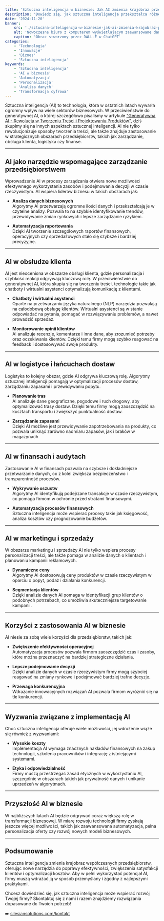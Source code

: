 ```yaml
---
title: 'Sztuczna inteligencja w biznesie: Jak AI zmienia krajobraz przedsiębiorstw'
description: 'Dowiedz się, jak sztuczna inteligencja przekształca różne sektory biznesu, wspierając automatyzację, personalizację i podejmowanie lepszych decyzji.'
date: '2024-11-20'
banner:
    src: './sztuczna-inteligencja-w-biznesie-jak-ai-zmienia-krajobraz-przedsiebiorstw.webp'
    alt: 'Nowoczesne biuro z komputerem wyświetlającym zaawansowane dane analityczne generowane przez sztuczną inteligencję. Na ekranie widoczne wykresy, diagramy i analiza trendów, w tle minimalistyczne otoczenie z elementami technologii.'
    caption: 'Obraz stworzony przez DALL-E w ChatGPT'
categories:
    - 'Technologia'
    - 'Innowacje'
    - 'Biznes'
    - 'Sztuczna inteligencja'
keywords:
    - 'Sztuczna inteligencja'
    - 'AI w biznesie'
    - 'Automatyzacja'
    - 'Personalizacja'
    - 'Analiza danych'
    - 'Transformacja cyfrowa'
---
```


Sztuczna inteligencja (AI) to technologia, która w ostatnich latach wywarła ogromny wpływ na wiele sektorów biznesowych. W przeciwieństwie do generatywnej AI, o której szczegółowo pisaliśmy w artykule ["Generatywna AI - Rewolucja w Tworzeniu Treści i Projektowaniu Produktów"](../generatywna-ai-rewolucja-w-tworzeniu-tresci-i-projektowaniu-produktow), dziś skupimy się na innych aspektach sztucznej inteligencji. AI nie tylko rewolucjonizuje sposoby tworzenia treści, ale także znajduje zastosowanie w strategicznych obszarach przedsiębiorstw, takich jak zarządzanie, obsługa klienta, logistyka czy finanse.

---

## AI jako narzędzie wspomagające zarządzanie przedsiębiorstwem

Wprowadzenie AI w procesy zarządzania otwiera nowe możliwości efektywnego wykorzystania zasobów i podejmowania decyzji w czasie rzeczywistym. AI wspiera liderów biznesu w takich obszarach jak:

- **Analiza danych biznesowych**  
  Algorytmy AI przetwarzają ogromne ilości danych i przekształcają je w czytelne analizy. Pozwala to na szybkie identyfikowanie trendów, przewidywanie zmian rynkowych i lepsze zarządzanie ryzykiem.

- **Automatyzacja raportowania**  
  Dzięki AI tworzenie szczegółowych raportów finansowych, operacyjnych czy sprzedażowych stało się szybsze i bardziej precyzyjne.

---

## AI w obsłudze klienta

AI jest nieoceniona w obszarze obsługi klienta, gdzie personalizacja i szybkość reakcji odgrywają kluczową rolę. W przeciwieństwie do generatywnej AI, która skupia się na tworzeniu treści, technologie takie jak chatboty i wirtualni asystenci optymalizują komunikację z klientami.

- **Chatboty i wirtualni asystenci**  
  Oparte na przetwarzaniu języka naturalnego (NLP) narzędzia pozwalają na całodobową obsługę klientów. Wirtualni asystenci są w stanie odpowiadać na pytania, pomagać w rozwiązywaniu problemów, a nawet prowadzić sprzedaż.

- **Monitorowanie opinii klientów**  
  AI analizuje recenzje, komentarze i inne dane, aby zrozumieć potrzeby oraz oczekiwania klientów. Dzięki temu firmy mogą szybko reagować na feedback i dostosowywać swoje produkty.

---

## AI w logistyce i łańcuchach dostaw

Logistyka to kolejny obszar, gdzie AI odgrywa kluczową rolę. Algorytmy sztucznej inteligencji pomagają w optymalizacji procesów dostaw, zarządzaniu zapasami i przewidywaniu popytu.

- **Planowanie tras**  
  AI analizuje dane geograficzne, pogodowe i ruch drogowy, aby optymalizować trasy dostaw. Dzięki temu firmy mogą zaoszczędzić na kosztach transportu i zwiększyć punktualność dostaw.

- **Zarządzanie zapasami**  
  Dzięki AI możliwe jest przewidywanie zapotrzebowania na produkty, co pozwala uniknąć zarówno nadmiaru zapasów, jak i braków w magazynach.

---

## AI w finansach i audytach

Zastosowanie AI w finansach pozwala na szybsze i dokładniejsze przetwarzanie danych, co z kolei zwiększa bezpieczeństwo i transparentność procesów.

- **Wykrywanie oszustw**  
  Algorytmy AI identyfikują podejrzane transakcje w czasie rzeczywistym, co pomaga firmom w ochronie przed stratami finansowymi.

- **Automatyzacja procesów finansowych**  
  Sztuczna inteligencja może wspierać procesy takie jak księgowość, analiza kosztów czy prognozowanie budżetów.

---

## AI w marketingu i sprzedaży

W obszarze marketingu i sprzedaży AI nie tylko wspiera procesy personalizacji treści, ale także pomaga w analizie danych o klientach i planowaniu kampanii reklamowych.

- **Dynamiczne ceny**  
  Algorytmy AI dostosowują ceny produktów w czasie rzeczywistym w oparciu o popyt, podaż i działania konkurencji.

- **Segmentacja klientów**  
  Dzięki analizie danych AI pomaga w identyfikacji grup klientów o podobnych potrzebach, co umożliwia skuteczniejsze targetowanie kampanii.

---

## Korzyści z zastosowania AI w biznesie

AI niesie za sobą wiele korzyści dla przedsiębiorstw, takich jak:

- **Zwiększenie efektywności operacyjnej**  
  Automatyzacja procesów pozwala firmom zaoszczędzić czas i zasoby, które można przeznaczyć na bardziej strategiczne działania.

- **Lepsze podejmowanie decyzji**  
  Dzięki analizie danych w czasie rzeczywistym firmy mogą szybciej reagować na zmiany rynkowe i podejmować bardziej trafne decyzje.

- **Przewaga konkurencyjna**  
  Wdrażanie innowacyjnych rozwiązań AI pozwala firmom wyróżnić się na tle konkurencji.

---

## Wyzwania związane z implementacją AI

Choć sztuczna inteligencja oferuje wiele możliwości, jej wdrożenie wiąże się również z wyzwaniami:

- **Wysokie koszty**  
  Implementacja AI wymaga znacznych nakładów finansowych na zakup technologii, szkolenia pracowników i integrację z istniejącymi systemami.

- **Etyka i odpowiedzialność**  
  Firmy muszą przestrzegać zasad etycznych w wykorzystaniu AI, szczególnie w obszarach takich jak prywatność danych i unikanie uprzedzeń w algorytmach.

---

## Przyszłość AI w biznesie

W najbliższych latach AI będzie odgrywać coraz większą rolę w transformacji biznesowej. W miarę rozwoju technologii firmy zyskają jeszcze więcej możliwości, takich jak zaawansowana automatyzacja, pełna personalizacja oferty czy rozwój nowych modeli biznesowych.

---

## Podsumowanie

Sztuczna inteligencja zmienia krajobraz współczesnych przedsiębiorstw, oferując nowe narzędzia do poprawy efektywności, zwiększenia satysfakcji klientów i optymalizacji kosztów. Aby w pełni wykorzystać potencjał AI, firmy muszą wdrażać ją w sposób przemyślany i zgodny z najlepszymi praktykami.

Chcesz dowiedzieć się, jak sztuczna inteligencja może wspierać rozwój Twojej firmy? Skontaktuj się z nami i razem znajdziemy rozwiązania dopasowane do Twoich potrzeb!

➡️ [silesiansolutions.com/kontakt](https://silesiansolutions.com/kontakt)
